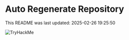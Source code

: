 # Auto Regenerate Repository

This README was last updated: 2025-02-26 19:25:50

 ![TryHackMe](https://tryhackme.com/badge/533634)